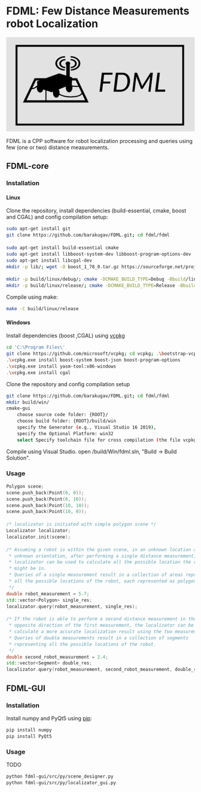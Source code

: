 # FDML: Few Distance Measurements robot Localization

<div align="center">
<img src="https://github.com/barakugav/fdml/blob/master/doc/logo_horizontal.png?raw=true" alt="drawing" width="600"/>
</div>

FDML is a CPP software for robot localization processing and queries using few (one or two) distance measurements.

## FDML-core
### Installation
#### Linux
Clone the repository, install dependencies (build-essential, cmake, boost and CGAL) and config compilation setup:

```bash
sudo apt-get install git
git clone https://github.com/barakugav/FDML.git; cd fdml/fdml

sudo apt-get install build-essential cmake
sudo apt-get install libboost-system-dev libboost-program-options-dev
sudo apt-get install libcgal-dev
mkdir -p lib/; wget -O boost_1_78_0.tar.gz https://sourceforge.net/projects/boost/files/boost/1.78.0/boost_1_78_0.tar.gz/download; tar xzvf boost_1_78_0.tar.gz --directory lib/; rm boost_1_78_0.tar.gz

mkdir -p build/linux/debug/; cmake -DCMAKE_BUILD_TYPE=Debug -Bbuild/linux/debug/ -S./
mkdir -p build/linux/release/; cmake -DCMAKE_BUILD_TYPE=Release -Bbuild/linux/release/ -S./
```
Compile using make:
```bash
make -C build/linux/release
```

#### Windows

Install dependencies (boost ,CGAL) using [vcpkg](https://github.com/microsoft/vcpkg)
```bash
cd 'C:\Program Files\'
git clone https://github.com/microsoft/vcpkg; cd vcpkg; .\bootstrap-vcpkg.bat
.\vcpkg.exe install boost-system boost-json boost-program-options
.\vcpkg.exe install yasm-tool:x86-windows
.\vcpkg.exe install cgal
```

Clone the repository and config compilation setup
```bash
git clone https://github.com/barakugav/FDML.git; cd fdml/fdml
mkdir build/win/
cmake-gui
	choose source code folder: {ROOT}/
	choose build folder: {ROOT}/build/win
	specify the Generator (e.g., Visual Studio 16 2019),
	specify the Optional Platform: win32
	select Specify toolchain file for cross compilation (the file vcpkg.cmake within the directory where you have installed vcpkg, e.g. C:/dev/vcpkg/scripts/buildsystems/vcpkg.cmake).
```

Compile using Visual Studio. open /build/Win/fdml.sln, "Build -> Build Solution".

### Usage

```cpp
Polygon scene;
scene.push_back(Point(0, 0));
scene.push_back(Point(0, 10));
scene.push_back(Point(10, 10));
scene.push_back(Point(10, 0));

/* localizator is initiated with simple polygon scene */
Localizator localizator;
localizator.init(scene);

/* Assuming a robot is within the given scene, in an unknown location and an
 * unknown orientation, after performing a single distance measurement, the
 * localizator can be used to calculate all the possible location the robot
 * might be in.
 * Queries of a single measurement result in a collection of areas representing
 * all the possible locations of the robot, each represented as polygon.
 */
double robot_measurement = 5.7;
std::vector<Polygon> single_res;
localizator.query(robot_measurement, single_res);

/* If the robot is able to perform a second distance measurement in the
 * opposite direction of the first measurement, the localizator can be used to
 * calculate a more accurate localization result using the two measurements.
 * Queries of double measurements result in a collection of segments
 * representing all the possible locations of the robot.
 */
double second_robot_measurement = 2.4;
std::vector<Segment> double_res;
localizator.query(robot_measurement, second_robot_measurement, double_res);
```

## FDML-GUI
### Installation
Install numpy and PyQt5 using [pip](https://pypi.org/project/pip/):
```bash
pip install numpy
pip install PyQt5
```

### Usage

TODO

```bash
python fdml-gui/src/py/scene_designer.py
python fdml-gui/src/py/localizator_gui.py
```